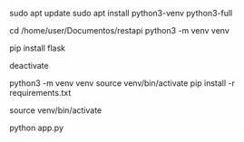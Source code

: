 sudo apt update
sudo apt install python3-venv python3-full

cd /home/user/Documentos/restapi
python3 -m venv venv

pip install flask

deactivate

python3 -m venv venv
source venv/bin/activate
pip install -r requirements.txt

source venv/bin/activate

python app.py
